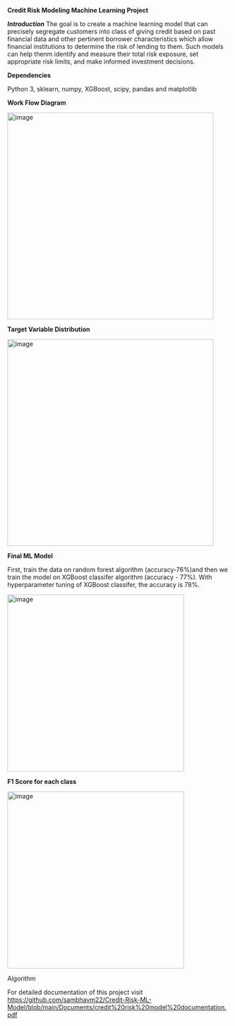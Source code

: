 **Credit Risk Modeling Machine Learning Project** 

***Introduction***
The goal is to create a machine learning model that can precisely segregate customers into class of giving credit based on past financial data and other pertinent borrower characteristics which allow financial institutions to determine the risk of lending to them. Such models can help thenm identify and measure their total risk exposure, set appropriate risk limits, and make informed investment decisions.


**Dependencies**

Python 3, sklearn, numpy, XGBoost, scipy, pandas and matplotlib


**Work Flow Diagram**

<img width="467" alt="image" src="https://github.com/sambhavm22/Credit-Risk-ML-Model/assets/58766591/ed5872fe-0d85-4767-b1f4-3656ead1d60e">

**Target Variable Distribution**

<img width="467" alt="image" src="https://github.com/sambhavm22/Credit-Risk-ML-Model/assets/58766591/1d9eafdc-fbfa-4a50-8dd7-f8d2a4b71110">

**Final ML Model**

First, train the data on random forest algorithm (accuracy-76%)and then we train the model on XGBoost classifer algorithm (accuracy - 77%). With hyperparameter tuning of XGBoost classifer, the accuracy is 78%.

<img width="400" alt="image" src="https://github.com/sambhavm22/Credit-Risk-ML-Model/assets/58766591/aa41c9fa-c6a9-4019-96df-a9e6e711d267">

**F1 Score for each class**

<img width="400" alt="image" src="https://github.com/sambhavm22/Credit-Risk-ML-Model/assets/58766591/fc047618-68f6-4b43-beba-e499ed385aeb">

Algorithm





For detailed documentation of this project visit https://github.com/sambhavm22/Credit-Risk-ML-Model/blob/main/Documents/credit%20risk%20model%20documentation.pdf
